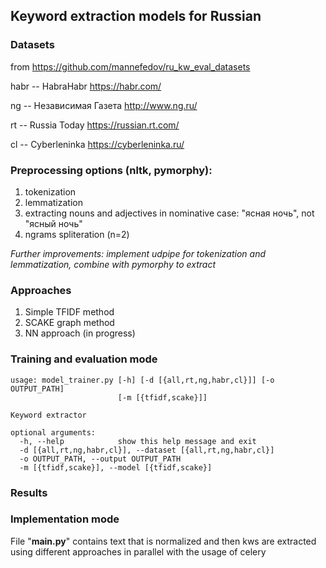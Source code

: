 ## Keyword extraction models for Russian

### Datasets

from https://github.com/mannefedov/ru_kw_eval_datasets

habr -- HabraHabr https://habr.com/

ng -- Независимая Газета http://www.ng.ru/

rt -- Russia Today https://russian.rt.com/

cl -- Cyberleninka https://cyberleninka.ru/

### Preprocessing options (nltk, pymorphy):
  1) tokenization  
  2) lemmatization
  3) extracting nouns and adjectives in nominative case: "ясная ночь", not "ясный ночь"
  4) ngrams spliteration (n=2)

_Further improvements: implement udpipe for tokenization and lemmatization, combine with pymorphy to extract_

### Approaches

1. Simple TFIDF method
2. SCAKE graph method
3. NN approach (in progress)


### Training and evaluation mode

```
usage: model_trainer.py [-h] [-d [{all,rt,ng,habr,cl}]] [-o OUTPUT_PATH]
                        [-m [{tfidf,scake}]]

Keyword extractor

optional arguments:
  -h, --help            show this help message and exit
  -d [{all,rt,ng,habr,cl}], --dataset [{all,rt,ng,habr,cl}]
  -o OUTPUT_PATH, --output OUTPUT_PATH
  -m [{tfidf,scake}], --model [{tfidf,scake}]
```

### Results



### Implementation mode

File "**main.py**" contains text that is normalized and then kws are extracted using different approaches in parallel with the usage of celery
